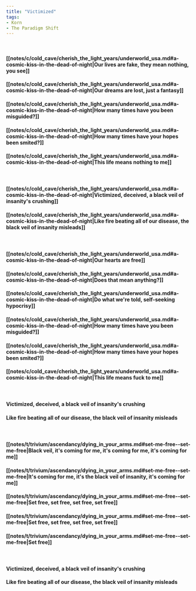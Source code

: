 ```yaml
---
title: "Victimized"
tags:
- Korn
- The Paradigm Shift
---
```

&nbsp;
#### [[notes/c/cold_cave/cherish_the_light_years/underworld_usa.md#a-cosmic-kiss-in-the-dead-of-night|Our lives are fake, they mean nothing, you see]]
#### [[notes/c/cold_cave/cherish_the_light_years/underworld_usa.md#a-cosmic-kiss-in-the-dead-of-night|Our dreams are lost, just a fantasy]]
#### [[notes/c/cold_cave/cherish_the_light_years/underworld_usa.md#a-cosmic-kiss-in-the-dead-of-night|How many times have you been misguided?]]
#### [[notes/c/cold_cave/cherish_the_light_years/underworld_usa.md#a-cosmic-kiss-in-the-dead-of-night|How many times have your hopes been smited?]]
#### [[notes/c/cold_cave/cherish_the_light_years/underworld_usa.md#a-cosmic-kiss-in-the-dead-of-night|This life means nothing to me]]
&nbsp;
#### [[notes/c/cold_cave/cherish_the_light_years/underworld_usa.md#a-cosmic-kiss-in-the-dead-of-night|Victimized, deceived, a black veil of insanity's crushing]]
#### [[notes/c/cold_cave/cherish_the_light_years/underworld_usa.md#a-cosmic-kiss-in-the-dead-of-night|Like fire beating all of our disease, the black veil of insanity misleads]]
&nbsp;
#### [[notes/c/cold_cave/cherish_the_light_years/underworld_usa.md#a-cosmic-kiss-in-the-dead-of-night|Our hearts are free]]
#### [[notes/c/cold_cave/cherish_the_light_years/underworld_usa.md#a-cosmic-kiss-in-the-dead-of-night|Does that mean anything?]]
#### [[notes/c/cold_cave/cherish_the_light_years/underworld_usa.md#a-cosmic-kiss-in-the-dead-of-night|Do what we're told, self-seeking hypocrisy]]
#### [[notes/c/cold_cave/cherish_the_light_years/underworld_usa.md#a-cosmic-kiss-in-the-dead-of-night|How many times have you been misguided?]]
#### [[notes/c/cold_cave/cherish_the_light_years/underworld_usa.md#a-cosmic-kiss-in-the-dead-of-night|How many times have your hopes been smited?]]
#### [[notes/c/cold_cave/cherish_the_light_years/underworld_usa.md#a-cosmic-kiss-in-the-dead-of-night|This life means fuck to me]]
&nbsp;
#### Victimized, deceived, a black veil of insanity's crushing
#### Like fire beating all of our disease, the black veil of insanity misleads
&nbsp;
#### [[notes/t/trivium/ascendancy/dying_in_your_arms.md#set-me-free--set-me-free|Black veil, it's coming for me, it's coming for me, it's coming for me]]
#### [[notes/t/trivium/ascendancy/dying_in_your_arms.md#set-me-free--set-me-free|It's coming for me, it's the black veil of insanity, it's coming for me]]
#### [[notes/t/trivium/ascendancy/dying_in_your_arms.md#set-me-free--set-me-free|Set free, set free, set free, set free]]
#### [[notes/t/trivium/ascendancy/dying_in_your_arms.md#set-me-free--set-me-free|Set free, set free, set free, set free]]
#### [[notes/t/trivium/ascendancy/dying_in_your_arms.md#set-me-free--set-me-free|Set free]]
&nbsp;
#### Victimized, deceived, a black veil of insanity's crushing
#### Like fire beating all of our disease, the black veil of insanity misleads

